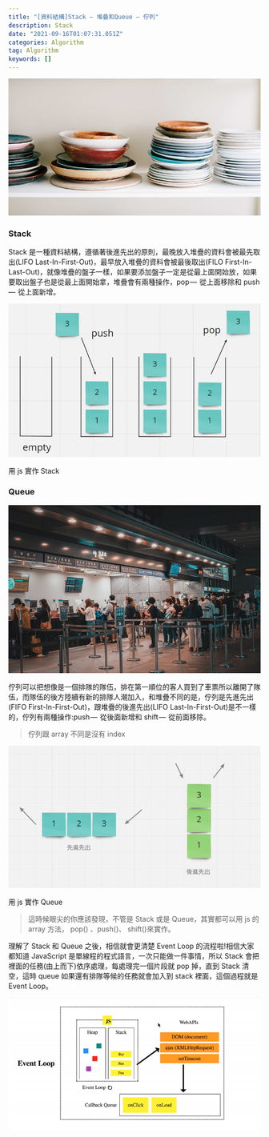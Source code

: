 ```yaml
---
title: "[資料結構]Stack — 堆疊和Queue — 佇列"
description: Stack
date: "2021-09-16T01:07:31.051Z"
categories: Algorithm
tag: Algorithm
keywords: []
---
```


![](/img/1__bu2fmR3VrqPxQeyExZzT6w.jpeg)

### Stack

Stack 是一種資料結構，遵循著後進先出的原則，最晚放入堆疊的資料會被最先取出(LIFO Last-In-First-Out)，最早放入堆疊的資料會被最後取出(FILO First-In-Last-Out)，就像堆疊的盤子一樣，如果要添加盤子一定是從最上面開始放，如果要取出盤子也是從最上面開始拿，堆疊會有兩種操作，pop —  從上面移除和 push —  從上面新增。

![](/img/1__HKQk__0MyAH8pUgwF4Chkrg.png)

用 js 實作 Stack

### Queue

![](/img/1__FTQMWm3PI9GGSjLOG3Bznw.jpeg)

佇列可以把想像是一個排隊的隊伍，排在第一順位的客人買到了車票所以離開了隊伍，而隊伍的後方陸續有新的排隊人潮加入，和堆疊不同的是，佇列是先進先出(FIFO First-In-First-Out)，跟堆疊的後進先出(LIFO Last-In-First-Out)是不一樣的，佇列有兩種操作:push —  從後面新增和 shift —  從前面移除。

> 佇列跟 array 不同是沒有 index

![](/img/0__CF10rbuA__XddrYMF.png)

用 js 實作 Queue

> 這時候眼尖的你應該發現，不管是 Stack 或是 Queue，其實都可以用 js 的 array 方法， pop() 、push()、 shift()來實作。

理解了 Stack 和 Queue 之後，相信就會更清楚 Event Loop 的流程啦!相信大家都知道 JavaScript 是單線程的程式語言，一次只能做一件事情，所以 Stack 會把裡面的任務(由上而下)依序處理，每處理完一個片段就 pop 掉，直到 Stack 清空，這時 queue 如果還有排隊等候的任務就會加入到 stack 裡面，這個過程就是 Event Loop。

![](/img/1__mCTrLQ9H82ika8RE0PthBg.gif)
